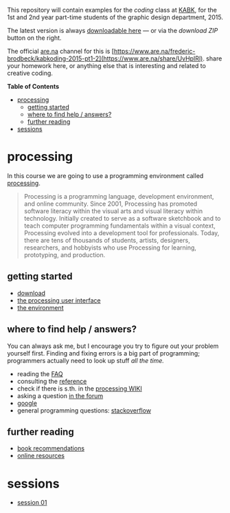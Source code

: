 This repository will contain examples for the *coding* class at [KABK](http://www.kabk.nl), for the 1st and 2nd year part-time students of the graphic design department, 2015.

The latest version is always [downloadable here](https://github.com/freder/kabk-coding-2015-fall/archive/master.zip) — or via the *download ZIP* button on the right.

The official [are.na](https://www.are.na/) channel for this is [https://www.are.na/frederic-brodbeck/kabkoding-2015-pt1-2](https://www.are.na/share/UvHpIRl). share your homework here, or anything else that is interesting and related to creative coding.

<!-- START doctoc generated TOC please keep comment here to allow auto update -->
<!-- DON'T EDIT THIS SECTION, INSTEAD RE-RUN doctoc TO UPDATE -->
**Table of Contents**

- [processing](#processing)
  - [getting started](#getting-started)
  - [where to find help / answers?](#where-to-find-help--answers)
  - [further reading](#further-reading)
- [sessions](#sessions)

<!-- END doctoc generated TOC please keep comment here to allow auto update -->

# processing
In this course we are going to use a programming environment called [processing](http://processing.org/).

> Processing is a programming language, development environment, and online community. Since 2001, Processing has promoted software literacy within the visual arts and visual literacy within technology. Initially created to serve as a software sketchbook and to teach computer programming fundamentals within a visual context, Processing evolved into a development tool for professionals. Today, there are tens of thousands of students, artists, designers, researchers, and hobbyists who use Processing for learning, prototyping, and production.

## getting started
- [download](https://processing.org/download/?processing)
- [the processing user interface](http://processing.org/tutorials/gettingstarted/)
- [the environment](http://processing.org/reference/environment/)

## where to find help / answers?
You can always ask me, but I encourage you try to figure out your problem yourself first. Finding and fixing errors is a big part of programming; programmers actually need to look up stuff *all the time.*
- reading the [FAQ](https://github.com/processing/processing/wiki/FAQ)
- consulting the [reference](http://processing.org/reference/)
- check if there is s.th. in the [processing WIKI](https://github.com/processing/processing/wiki)
- asking a question [in the forum](http://forum.processing.org/)
- [google](http://www.google.com)
- general programming questions: [stackoverflow](http://www.stackoverflow.com)

## further reading
- [book recommendations](./books.md)
- [online resources](./online-resources.md)


# sessions
- [session 01](./01/)
